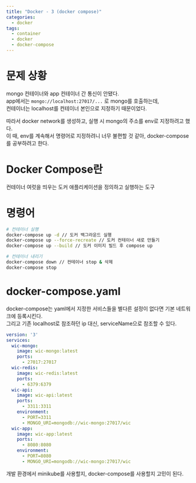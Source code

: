 ```yaml
---
title: "Docker - 3 (docker compose)"
categories: 
  - docker
tags:
  - container
  - docker
  - docker-compose
---
```

# 문제 상황
mongo 컨테이너와 app 컨테이너 간 통신이 안됐다.  
app에서는 `mongo://localhost:27017/...` 로 mongo를 호출하는데,  
컨테이너는 localhost를 컨테이너 본인으로 지정하기 때문이었다.  

따라서 docker network를 생성하고, 실행 시 mongo의 주소를 env로 지정하려고 했다.  
이 때, env를 계속해서 명령어로 지정하려니 너무 불편할 것 같아, docker-compose를 공부하려고 한다.  
 
# Docker Compose란
컨테이너 여럿을 띄우는 도커 애플리케이션을 정의하고 실행하는 도구

# 명령어
``` sh
# 컨테이너 실행 
docker-compose up -d // 도커 백그라운드 실행
docker-compose up --force-recreate // 도커 컨테이너 새로 만들기
docker-compose up --build // 도커 이미지 빌드 후 compose up

# 컨테이너 내리기
docker-compose down // 컨테이너 stop & 삭제
docker-compose stop
```

# docker-compose.yaml
docker-compose는 yaml에서 지정한 서비스들을 별다른 설정이 없다면 기본 네트워크에 등록시킨다.  
그리고 기존 localhost로 참조하던 ip 대신, serviceName으로 참조할 수 있다.  
``` yaml
version: '3'
services:
  wic-mongo:
    image: wic-mongo:latest
    ports:
      - 27017:27017
  wic-redis:
    image: wic-redis:latest
    ports:
      - 6379:6379
  wic-api:
    image: wic-api:latest
    ports:
      - 3311:3311
    environment:
      - PORT=3311
      - MONGO_URI=mongodb://wic-mongo:27017/wic
  wic-app:
    image: wic-app:latest
    ports:
      - 8080:8080
    environment:
      - PORT=8080
      - MONGO_URI=mongodb://wic-mongo:27017/wic
```

개발 환경에서 minikube를 사용할지, docker-compose를 사용할지 고민이 된다.